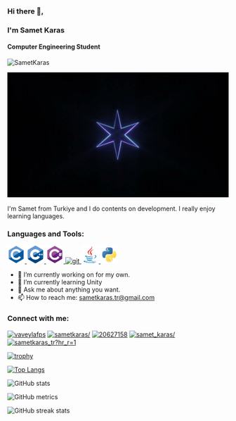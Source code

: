 ### Hi there 👋,
### I'm Samet Karas                                                                                                                                            
#### Computer Engineering Student

<p align="left"> <img src="https://komarev.com/ghpvc/?username=SametKaras&label=Profile%20views&color=0e75b6&style=flat" alt="SametKaras" /> </p>


![Computer Engineering Student](https://github.com/SametKaras/SametKaras/blob/9188881d77ed5f31854d81378ff74fe4f3c1d309/romantik.png)

I'm Samet from Turkiye and I do contents on development. I really enjoy learning languages.

<h3 align="left">Languages and Tools:</h3>
<p align="left"> <a href="https://www.cprogramming.com/" target="_blank" rel="noreferrer"> <img src="https://raw.githubusercontent.com/devicons/devicon/master/icons/c/c-original.svg" alt="c" width="40" height="40"/> </a> <a href="https://www.w3schools.com/cpp/" target="_blank" rel="noreferrer"> <img src="https://raw.githubusercontent.com/devicons/devicon/master/icons/cplusplus/cplusplus-original.svg" alt="cplusplus" width="40" height="40"/> </a> <a href="https://www.w3schools.com/cs/" target="_blank" rel="noreferrer"> <img src="https://raw.githubusercontent.com/devicons/devicon/master/icons/csharp/csharp-original.svg" alt="csharp" width="40" height="40"/> </a> <a href="https://git-scm.com/" target="_blank" rel="noreferrer"> <img src="https://www.vectorlogo.zone/logos/git-scm/git-scm-icon.svg" alt="git" width="40" height="40"/> </a> <a href="https://www.java.com" target="_blank" rel="noreferrer"> <img src="https://raw.githubusercontent.com/devicons/devicon/master/icons/java/java-original.svg" alt="java" width="40" height="40"/>  </a> <a href="https://www.python.org" target="_blank" rel="noreferrer"> <img src="https://raw.githubusercontent.com/devicons/devicon/master/icons/python/python-original.svg" alt="python" width="40" height="40"/> </a> </p>

- 🔭 I’m currently working on for my own. 
- 🌱 I’m currently learning Unity 
- 💬 Ask me about anything you want. 
- 📫 How to reach me: sametkaras.tr@gmail.com 

<h3 align="left">Connect with me:</h3>
<p align="left">
<a href="https://twitter.com/vaveylafps" target="blank"><img align="center" src="https://raw.githubusercontent.com/rahuldkjain/github-profile-readme-generator/master/src/images/icons/Social/twitter.svg" alt="vaveylafps" height="30" width="40" /></a>
<a href="https://linkedin.com/in/sametkaras/" target="blank"><img align="center" src="https://raw.githubusercontent.com/rahuldkjain/github-profile-readme-generator/master/src/images/icons/Social/linked-in-alt.svg" alt="sametkaras/" height="30" width="40" /></a>
<a href="https://stackoverflow.com/users/21562750" target="blank"><img align="center" src="https://raw.githubusercontent.com/rahuldkjain/github-profile-readme-generator/master/src/images/icons/Social/stack-overflow.svg" alt="20627158" height="30" width="40" /></a>
<a href="https://instagram.com/samet_karas/" target="blank"><img align="center" src="https://raw.githubusercontent.com/rahuldkjain/github-profile-readme-generator/master/src/images/icons/Social/instagram.svg" alt="samet_karas/" height="30" width="40" /></a>
<a href="https://www.hackerrank.com/sametkaras_tr?hr_r=1" target="blank"><img align="center" src="https://raw.githubusercontent.com/rahuldkjain/github-profile-readme-generator/master/src/images/icons/Social/hackerrank.svg" alt="sametkaras_tr?hr_r=1" height="30" width="40" /></a>
</p>



[![trophy](https://github-profile-trophy.vercel.app/?username=SametKaras)](https://github.com/ryo-ma/github-profile-trophy)

[![Top Langs](https://github-readme-stats.vercel.app/api/top-langs/?username=SametKaras)](https://github.com/anuraghazra/github-readme-stats)

![GitHub stats](https://github-readme-stats.vercel.app/api?username=SametKaras&show_icons=true&count_private=true)  

![GitHub metrics](https://camo.githubusercontent.com/e5d4918e67d268b615d8a21b52b631ea2b7b268df9b84a075551c731e25d7961/68747470733a2f2f6d6574726963732e6c65636f712e696f2f53616d65744b61726173)

![GitHub streak stats](https://streak-stats.demolab.com/?user=SametKaras)  


